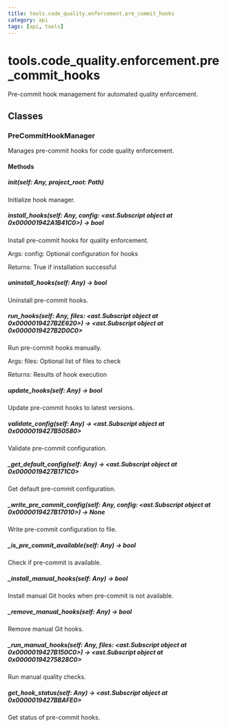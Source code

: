 ```yaml
---
title: tools.code_quality.enforcement.pre_commit_hooks
category: api
tags: [api, tools]
---
```


# tools.code_quality.enforcement.pre_commit_hooks

Pre-commit hook management for automated quality enforcement.

## Classes

### PreCommitHookManager

Manages pre-commit hooks for code quality enforcement.

#### Methods

##### __init__(self: Any, project_root: Path)

Initialize hook manager.

##### install_hooks(self: Any, config: <ast.Subscript object at 0x000001942A1B41C0>) -> bool

Install pre-commit hooks for quality enforcement.

Args:
    config: Optional configuration for hooks

Returns:
    True if installation successful

##### uninstall_hooks(self: Any) -> bool

Uninstall pre-commit hooks.

##### run_hooks(self: Any, files: <ast.Subscript object at 0x0000019427B2E620>) -> <ast.Subscript object at 0x0000019427B2D0C0>

Run pre-commit hooks manually.

Args:
    files: Optional list of files to check

Returns:
    Results of hook execution

##### update_hooks(self: Any) -> bool

Update pre-commit hooks to latest versions.

##### validate_config(self: Any) -> <ast.Subscript object at 0x0000019427B50580>

Validate pre-commit configuration.

##### _get_default_config(self: Any) -> <ast.Subscript object at 0x0000019427B171C0>

Get default pre-commit configuration.

##### _write_pre_commit_config(self: Any, config: <ast.Subscript object at 0x0000019427B17010>) -> None

Write pre-commit configuration to file.

##### _is_pre_commit_available(self: Any) -> bool

Check if pre-commit is available.

##### _install_manual_hooks(self: Any) -> bool

Install manual Git hooks when pre-commit is not available.

##### _remove_manual_hooks(self: Any) -> bool

Remove manual Git hooks.

##### _run_manual_hooks(self: Any, files: <ast.Subscript object at 0x0000019427B150C0>) -> <ast.Subscript object at 0x00000194275828C0>

Run manual quality checks.

##### get_hook_status(self: Any) -> <ast.Subscript object at 0x0000019427BBAFE0>

Get status of pre-commit hooks.


